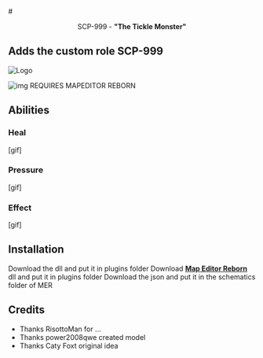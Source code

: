 #<p align="center"> SCP-999 - <b>"The Tickle Monster"</b>
## Adds the custom role SCP-999
![Logo](https://github.com/AleRabo/SCP999/blob/main/Photos/Main.png)
</p>

![img](https://img.shields.io/github/downloads/AleRabo/SCP999/total.svg)
REQUIRES MAPEDITOR REBORN

## Abilities
### Heal
[gif]
### Pressure
[gif]
### Effect
[gif]

## Installation
Download the dll and put it in plugins folder
Download **[Map Editor Reborn](https://github.com/Michal78900/MapEditorReborn)** dll and put it in plugins folder
Download the json and put it in the schematics folder of MER

## Credits
- Thanks RisottoMan for ...
- Thanks power2008qwe created model
- Thanks Caty Foxt original idea
